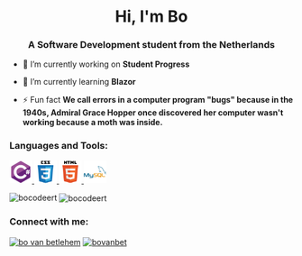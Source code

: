 <h1 align="center">Hi, I'm Bo</h1>
<h3 align="center">A Software Development student from the Netherlands</h3>

- 🔭 I’m currently working on **Student Progress**

- 🌱 I’m currently learning **Blazor**

- ⚡ Fun fact **We call errors in a computer program "bugs" because in the 1940s, Admiral Grace Hopper once discovered her computer wasn't working because a moth was inside.**

<h3 align="left">Languages and Tools:</h3>
<p align="left"> <a href="https://www.w3schools.com/cs/" target="_blank" rel="noreferrer"> <img src="https://raw.githubusercontent.com/devicons/devicon/master/icons/csharp/csharp-original.svg" alt="csharp" width="40" height="40"/> </a> <a href="https://www.w3schools.com/css/" target="_blank" rel="noreferrer"> <img src="https://raw.githubusercontent.com/devicons/devicon/master/icons/css3/css3-original-wordmark.svg" alt="css3" width="40" height="40"/> </a> <a href="https://www.w3.org/html/" target="_blank" rel="noreferrer"> <img src="https://raw.githubusercontent.com/devicons/devicon/master/icons/html5/html5-original-wordmark.svg" alt="html5" width="40" height="40"/> </a> <a href="https://www.mysql.com/" target="_blank" rel="noreferrer"> <img src="https://raw.githubusercontent.com/devicons/devicon/master/icons/mysql/mysql-original-wordmark.svg" alt="mysql" width="40" height="40"/> </a> </p>

<p><img align="left" src="https://github-readme-stats.vercel.app/api/top-langs?username=bocodeert&show_icons=true&theme=dracula&locale=en&layout=compact" alt="bocodeert" /></p>

<p>&nbsp;<img align="center" src="https://github-readme-stats.vercel.app/api?username=bocodeert&show_icons=true&theme=dracula&locale=en" alt="bocodeert" /></p>

<h3 align="left">Connect with me:</h3>
<p align="left">
<a href="www.linkedin.com/in/bo-van-betlehem-231442346" target="blank"><img align="center" src="https://raw.githubusercontent.com/rahuldkjain/github-profile-readme-generator/master/src/images/icons/Social/linked-in-alt.svg" alt="bo van betlehem" height="30" width="40" /></a>
<a href="https://instagram.com/bovanbet" target="blank"><img align="center" src="https://raw.githubusercontent.com/rahuldkjain/github-profile-readme-generator/master/src/images/icons/Social/instagram.svg" alt="bovanbet" height="30" width="40" /></a>
</p>


